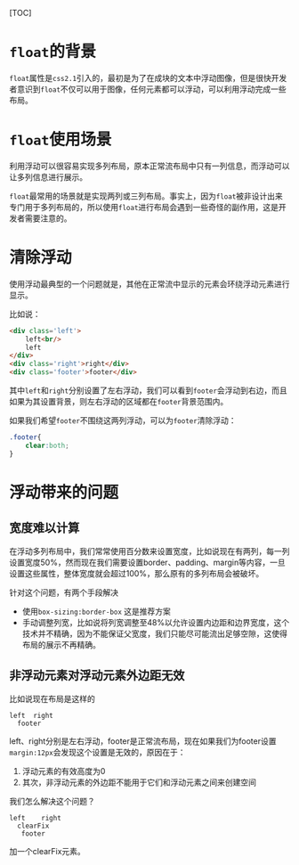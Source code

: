[TOC]

# `float`的背景
`float`属性是`css2.1`引入的，最初是为了在成块的文本中浮动图像，但是很快开发者意识到`float`不仅可以用于图像，任何元素都可以浮动，可以利用浮动完成一些布局。

# `float`使用场景
利用浮动可以很容易实现多列布局，原本正常流布局中只有一列信息，而浮动可以让多列信息进行展示。

`float`最常用的场景就是实现两列或三列布局。事实上，因为`float`被非设计出来专门用于多列布局的，所以使用`float`进行布局会遇到一些奇怪的副作用，这是开发者需要注意的。

# 清除浮动
使用浮动最典型的一个问题就是，其他在正常流中显示的元素会环绕浮动元素进行显示。

比如说：
```html
<div class='left'>
    left<br/>
    left
</div>
<div class='right'>right</div>
<div class='footer'>footer</div>
```

其中`left`和`right`分别设置了左右浮动，我们可以看到`footer`会浮动到右边，而且如果为其设置背景，则左右浮动的区域都在`footer`背景范围内。

如果我们希望`footer`不围绕这两列浮动，可以为`footer`清除浮动：
```css
.footer{
    clear:both;
}
```

# 浮动带来的问题
## 宽度难以计算
在浮动多列布局中，我们常常使用百分数来设置宽度，比如说现在有两列，每一列设置宽度50%，然而现在我们需要设置border、padding、margin等内容，一旦设置这些属性，整体宽度就会超过100%，那么原有的多列布局会被破坏。

针对这个问题，有两个手段解决
- 使用`box-sizing:border-box` 这是推荐方案
- 手动调整列宽，比如说将列宽调整至48%以允许设置内边距和边界宽度，这个技术并不精确，因为不能保证父宽度，我们只能尽可能流出足够空隙，这使得布局的展示不再精确。

## 非浮动元素对浮动元素外边距无效
比如说现在布局是这样的
```
left  right
  footer
````
left、right分别是左右浮动，footer是正常流布局，现在如果我们为footer设置`margin:12px`会发现这个设置是无效的，原因在于：
1. 浮动元素的有效高度为0
1. 其次，非浮动元素的外边距不能用于它们和浮动元素之间来创建空间

我们怎么解决这个问题？
```
left    right
  clearFix
   footer
```
加一个clearFix元素。